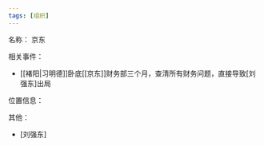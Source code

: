 ```yaml
---
tags: [组织]
---
```


名称：
京东

相关事件：
- [[褚阳|习明德]]卧底[[京东]]财务部三个月，查清所有财务问题，直接导致[刘强东]出局

位置信息：

其他：
- [刘强东]

